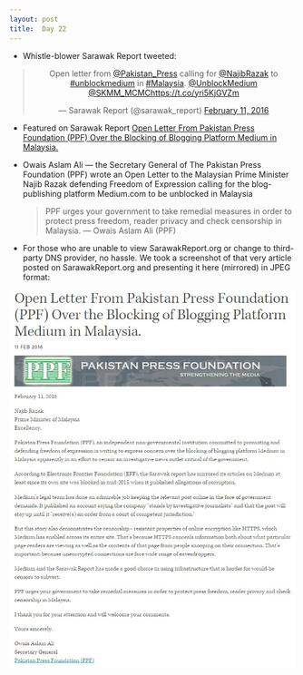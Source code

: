 ```yaml
---
layout: post
title:  Day 22
---
```

	
- Whistle-blower Sarawak Report tweeted:

<center>
<blockquote class="twitter-tweet" data-lang="en"><p lang="en" dir="ltr">Open letter from <a href="https://twitter.com/Pakistan_Press">@Pakistan_Press</a> calling for <a href="https://twitter.com/NajibRazak">@NajibRazak</a> to <a href="https://twitter.com/hashtag/unblockmedium?src=hash">#unblockmedium</a> in <a href="https://twitter.com/hashtag/Malaysia?src=hash">#Malaysia</a>. <a href="https://twitter.com/UnblockMedium">@UnblockMedium</a> <a href="https://twitter.com/SKMM_MCMC">@SKMM_MCMC</a><a href="https://t.co/yri5KjGVZm">https://t.co/yri5KjGVZm</a></p>&mdash; Sarawak Report (@sarawak_report) <a href="https://twitter.com/sarawak_report/status/697810844059594754">February 11, 2016</a></blockquote>
</center>

- Featured on Sarawak Report <a href="http://www.sarawakreport.org/campaign/open-letter-from-pakistan-press-foundation-ppf-over-the-blocking-of-blogging-platform-medium-in-malaysia/" target="_blank">Open Letter From Pakistan Press Foundation (PPF) Over the Blocking of Blogging Platform Medium in Malaysia.</a>

- Owais Aslam Ali &mdash; the Secretary General of The Pakistan Press Foundation (PPF) wrote an Open Letter to the Malaysian Prime Minister Najib Razak defending Freedom of Expression calling for the blog-publishing platform Medium.com to be unblocked in Malaysia

	> PPF urges your government to take remedial measures in order to protect press freedom, reader privacy and check censorship in Malaysia. &mdash; Owais Aslam Ali (PPF)

- For those who are unable to view SarawakReport.org or change to third-party DNS provider, no hassle. We took a screenshot of that very article posted on SarawakReport.org and presenting it here  (mirrored) in JPEG format:

<img src="/img/ppf-open-letter.jpg" class="img-responsive img-border" data-action="zoom">
